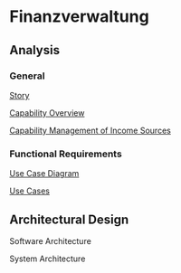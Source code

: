 # Finanzverwaltung

## Analysis

### General

[Story](./pages/story.md)

[Capability Overview](./pages/capabilities.md)

[Capability Management of Income Sources](./pages/capability_management_of_income_sources.md)

### Functional Requirements

[Use Case Diagram](./pages/use_case_diagram.md)

[Use Cases](./pages/use_cases.md)

## Architectural Design

Software Architecture

System Architecture

